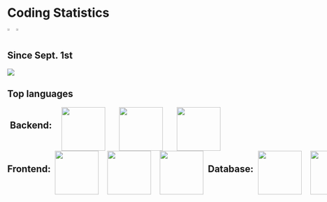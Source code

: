 <h1>Coding Statistics</h1>
    <div style="display:flex;flex-direction:row;">
        <div>
            <a href="https://wakatime.com"><img src="https://wakatime.com/share/@canyonfsmith/49d1f8e9-ae3c-4947-8635-ab9dafaaca7e.png" style="width:49%;" /></a>
        </div>
        <div>
            <a href="https://wakatime.com"><img src="https://wakatime.com/share/@canyonfsmith/4f9fd1d4-18bd-4368-bbfb-b77776ce1107.png" style="width:49%;" /></a>
        </div>
    </div>
    <h2>Since Sept. 1st</h2>
    <a href="https://wakatime.com/@846109a2-0706-4c97-a610-1e90872121d0"><img src="https://wakatime.com/badge/user/846109a2-0706-4c97-a610-1e90872121d0.svg"></a>
    <h2>Top languages</h2>
<link rel="stylesheet" href="https://cdn.jsdelivr.net/gh/devicons/devicon@v2.15.1/devicon.min.css" />
<div style="display: flex; justify-content: space-around;">
  <h2> Backend:</h2>
  <img src="https://cdn.jsdelivr.net/gh/devicons/devicon/icons/python/python-original.svg" height="100" style="margin: 0 10px;" />
  <img src="https://cdn.jsdelivr.net/gh/devicons/devicon/icons/numpy/numpy-original.svg" height="100" style="margin: 0 10px;" />
  <img src="https://cdn.jsdelivr.net/gh/devicons/devicon/icons/tensorflow/tensorflow-line.svg" height="100" style="margin: 0 10px;" />
       </div>
<div style="display: flex; justify-content: space-between;">
    <h2> Frontend:</h2>
<div style="display: flex; justify-content: space-around;">
  <img src="https://cdn.jsdelivr.net/gh/devicons/devicon/icons/react/react-original.svg" height="100" style="margin: 0 10px;" />
  <img src="https://cdn.jsdelivr.net/gh/devicons/devicon/icons/vuejs/vuejs-plain-wordmark.svg" height="100" style="margin: 0 10px;" />
  <img src="https://cdn.jsdelivr.net/gh/devicons/devicon/icons/javascript/javascript-original.svg" height="100" style="margin: 0 10px;" />


<div style="display: flex; justify-content: space-around;">
        <h2> Database:</h2>
  <img src="https://cdn.jsdelivr.net/gh/devicons/devicon/icons/mysql/mysql-original-wordmark.svg" height="100" style="margin: 0 10px;" />
  <img src="https://cdn.jsdelivr.net/gh/devicons/devicon/icons/mongodb/mongodb-original-wordmark.svg" height="100" style="margin: 0 10px;" />
</div>
    </div>
<h2>Tools of choice</h2>
<p>I utilise a range of tools to help me with my coding projects and projects in general. These include Figma, Github, Docker, Git, and Amazon Web Services.</p>
<link rel="stylesheet" href="https://cdn.jsdelivr.net/gh/devicons/devicon@v2.15.1/devicon.min.css" />
<div style="display: flex; justify-content: space-around;">
      <img src="https://cdn.jsdelivr.net/gh/devicons/devicon/icons/amazonwebservices/amazonwebservices-plain-wordmark.svg" height="100" style="margin: 0 10px;" />
  <img src="https://icons8.com/icon/nMeAkcoE7aTF/figma" height="100" style="margin: 0 10px;" />
  <img src="https://cdn.jsdelivr.net/gh/devicons/devicon/icons/github/github-original-wordmark.svg" height="100" style="margin: 0 10px;" />
  <img src="https://cdn.jsdelivr.net/gh/devicons/devicon/icons/docker/docker-original-wordmark.svg" height="100" style="margin: 0 10px;" />
      <img src="https://cdn.jsdelivr.net/gh/devicons/devicon/icons/wordpress/wordpress-plain-wordmark.svg" height="100" style="margin: 0 10px;" />
</div>



<h2>Top 3 projects worked on</h2>
<ol>
  <li>Personal website</li>
  <li>Data analysis project</li>
  <li>API integration project</li>
</ol>
<h2>Code editor of choice</h2>
<p>I primarily use Visual Studio Code for my coding needs. I find it to be a very versatile and user-friendly editor with great features for code navigation and debugging.</p>
<h2>Overall coding experience</h2>
<p>I have been coding for about 5 years and have experience in a variety of languages and frameworks. I am constantly learning and expanding my skillset to keep up with the ever-evolving world of technology.</p>
